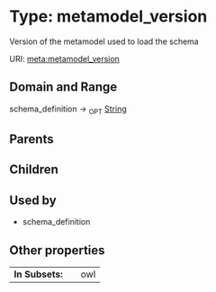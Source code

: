 
# Type: metamodel_version


Version of the metamodel used to load the schema

URI: [meta:metamodel_version](https://w3id.org/biolink/biolinkml/meta/metamodel_version)


## Domain and Range

schema_definition ->  <sub>OPT</sub> [String](types/String.md)

## Parents


## Children


## Used by

 * schema_definition

## Other properties

|  |  |  |
| --- | --- | --- |
| **In Subsets:** | | owl |

